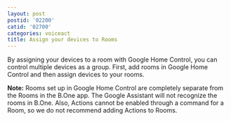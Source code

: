 ```yaml
---
layout: post
postid: '02200'
catid: '02700'
categories: voiceact
title: Assign your devices to Rooms 
---
```


By assigning your devices to a room with Google Home Control, you can control multiple devices as a group. First, add rooms in Google Home Control and then assign devices to your rooms. 

**Note:** Rooms set up in Google Home Control are completely separate from the Rooms in the B.One app. The Google Assistant will not recognize the rooms in B.One. Also, Actions cannot be enabled through a command for a Room, so we do not recommend adding Actions to Rooms. 
